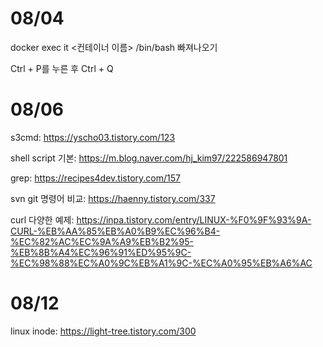 # 08/04

docker exec it <컨테이너 이름> /bin/bash 빠져나오기

Ctrl + P를 누른 후 Ctrl + Q

# 08/06 

s3cmd: https://yscho03.tistory.com/123

shell script 기본: https://m.blog.naver.com/hj_kim97/222586947801

grep: https://recipes4dev.tistory.com/157

svn git 명령어 비교: https://haenny.tistory.com/337

curl 다양한 예제: https://inpa.tistory.com/entry/LINUX-%F0%9F%93%9A-CURL-%EB%AA%85%EB%A0%B9%EC%96%B4-%EC%82%AC%EC%9A%A9%EB%B2%95-%EB%8B%A4%EC%96%91%ED%95%9C-%EC%98%88%EC%A0%9C%EB%A1%9C-%EC%A0%95%EB%A6%AC

# 08/12

linux inode: https://light-tree.tistory.com/300
